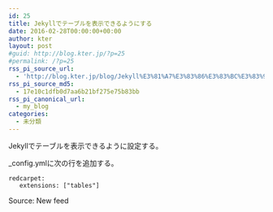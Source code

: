 ```yaml
---
id: 25
title: Jekyllでテーブルを表示できるようにする
date: 2016-02-28T00:00:00+00:00
author: kter
layout: post
#guid: http://blog.kter.jp/?p=25
#permalink: /?p=25
rss_pi_source_url:
  - 'http://blog.kter.jp/blog/Jekyll%E3%81%A7%E3%83%86%E3%83%BC%E3%83%96%E3%83%AB%E3%82%92%E8%A1%A8%E7%A4%BA%E3%81%A7%E3%81%8D%E3%82%8B%E3%82%88%E3%81%86%E3%81%AB%E3%81%99%E3%82%8B/'
rss_pi_source_md5:
  - 17e10c1dfb0d7aa6b21bf275e75b83bb
rss_pi_canonical_url:
  - my_blog
categories:
  - 未分類
---
```

Jekyllでテーブルを表示できるように設定する。

_config.ymlに次の行を追加する。

<div class="highlight">
  <pre><code class="language-">redcarpet:
   extensions: ["tables"]
</code></pre>
</div>

Source: New feed